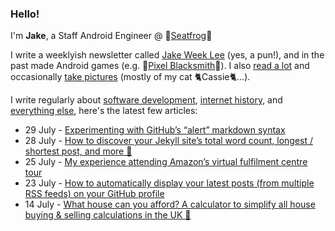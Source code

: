 ### Hello!

I'm **Jake**, a Staff Android Engineer @ 🐸[Seatfrog](https://seatfrog.com/)🐸

I write a weeklyish newsletter called [Jake Week Lee](https://jakeweeklee.substack.com) (yes, a pun!), and in the past made Android games (e.g. 🔨[Pixel Blacksmith](https://play.google.com/store/apps/details?id=uk.co.jakelee.blacksmith&hl=en_GB&gl=US)🔨). I also [read a lot](https://www.goodreads.com/jakesteam
) and occasionally [take pictures](https://www.instagram.com/jakeleeuk/) (mostly of my cat 🐈Cassie🐈...).

I write regularly about [software development](https://blog.jakelee.co.uk), [internet history](https://history.jakelee.co.uk), and [everything else](https://jakelee.co.uk), here's the latest few articles:
<!-- feed start -->
- 29 July - [Experimenting with GitHub’s “alert” markdown syntax](https://blog.jakelee.co.uk/github-alert-experiments/)
- 28 July - [How to discover your Jekyll site’s total word count, longest / shortest post, and more 🔡](https://blog.jakelee.co.uk/calculating-jekyll-blog-word-count-and-more/)
- 25 July - [My experience attending Amazon’s virtual fulfilment centre tour](http://jakelee.co.uk/amazon-virtual-fulfilment-centre-tour/)
- 23 July - [How to automatically display your latest posts (from multiple RSS feeds) on your GitHub profile](https://blog.jakelee.co.uk/showing-latest-posts-from-multiple-sources-on-github-profile/)
- 14 July - [What house can you afford? A calculator to simplify all house buying &amp; selling calculations in the UK 🏡](http://jakelee.co.uk/house-affordability-spreadsheet/)
<!-- feed end -->

